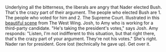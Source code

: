 Underlying all the bitterness, the liberals are angry that Nader elected Bush. That's the crazy part of their argument. The people who elected Bush are 1. The people who voted for him and 2. The Supreme Court. Illustrated in this <a href="https://www.youtube.com/watch?v=7rIE0cT54yU">beautiful scene</a> from The West Wing. Josh, to Amy who is working for a third-party candidate. "He's taking the president's votes," says Josh. Amy responds: "Listen, I'm not indifferent to this situation, but that right there, that's the crazy part of your argument. They're not his votes." She's right. Nader ran for president. Gore lost (technically he gave up). Get over it. 
